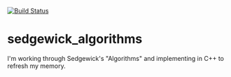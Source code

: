 [![Build Status](https://travis-ci.org/phad/sedgewick_algorithms.png?branch=master)](https://travis-ci.org/phad/sedgewick_algorithms)

sedgewick_algorithms
====================

I'm working through Sedgewick's "Algorithms" and implementing in C++ to refresh my memory.
